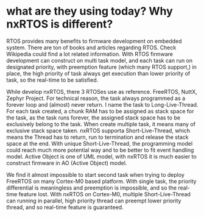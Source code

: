 # what are they using today? Why nxRTOS is different?

RTOS provides many benefits to firmware development on embedded system. There are ton of books and articles regarding RTOS. 
Check Wikipedia could find a lot related information.
With RTOS firmware development can construct on multi task model, and each task can run on designated priority, with preemption feature (which many RTOS support,) in place, the high priority of task always get execution than lower priority of task, so the real-time to be satisfied. 

While develop nxRTOS, there 3 RTOSes use as reference. FreeRTOS, NuttX, Zephyr Project. For technical reason, the task always programmed as a forever loop and (almost) never return. I name the task to Long-Live-Thread. For each task created, a chunk RAM has to be assigned as stack space for the task, as the task runs forever, the assigned stack space has to be exclusively belong to the task. When create multiple task, it means many of exclusive stack space taken.
nxRTOS supporta Short-Live-Thread, which means the Thread has to return, run to termination and release the stack space at the end. With unique Short-Live-Thread, the programming model could reach much more potential way and to be better to fit event handling model. Active Object is one of UML model, with nxRTOS it is much easier to construct firmware in AO (Active Object) model. 

We find it almost impossible to start second task when trying to deploy FreeRTOS on many Cortex-M0 based platform. With single task, the priority differential is meaningless and preemption is impossible, and so the real-time feature lost. With nxRTOS on Cortex-M0, multiple Short-Live-Thread can running in parallel, high priority thread can preempt lower priority thread, and so real-time feature is guaranteed.   
